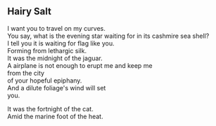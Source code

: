 Hairy Salt
----------
I want you to travel on my curves.  
You say, what is the evening star waiting for in its cashmire sea shell?  
I tell you it is waiting for flag like you.  
Forming from lethargic silk.  
It was the midnight of the jaguar.  
A airplane is not enough to erupt me and keep me  
from the city  
of your hopeful epiphany.  
And a dilute foliage's wind will set  
you.  
  
It was the fortnight of the cat.  
Amid the marine foot of the heat.  
